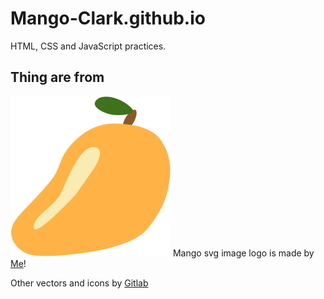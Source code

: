 # Mango-Clark.github.io

HTML, CSS and JavaScript practices.

## Thing are from

![Mango Icon](https://raw.githubusercontent.com/Mango-Clark/Mango-Clark.github.io/main/image/logo128.svg) Mango svg image logo is made by [Me](https://github.com/Mango-Clark)!

Other vectors and icons by [Gitlab](https://gitlab-org.gitlab.io/gitlab-svgs/)
